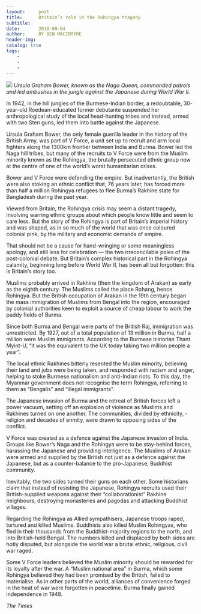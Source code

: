 ```yaml
---
layout:     post
title:      Britain’s role in the Rohingya tragedy
subtitle:   
date:       2018-09-04
author:     BY BEN MACINTYRE
header-img: 
catalog: true
tags:
    - 
    - 
    - 
---
```


![](https://cdn.newsapi.com.au/image/v1/8ff76d63cf8e7459ae7190e49bb8527f?width=650)
*Ursula Graham Bower, known as the Naga Queen, commanded patrols and led ambushes in the jungle against the Japanese during World War II.*

In 1942, in the hill jungles of the Burmese-Indian border, a redoubtable, 30-year-old Roedean-educated former debutante suspended her anthropological study of the local head-hunting tribes and instead, armed with two Sten guns, led them into battle against the Japanese.

Ursula Graham Bower, the only female guerilla leader in the history of the British Army, was part of V Force, a unit set up to ­recruit and arm local fighters along the 1300km frontier ­between India and Burma. Bower led the Naga hill tribes, but many of the recruits to V Force were from the Muslim minority known as the Rohingya, the brutally persecuted ethnic group now at the centre of one of the world’s worst humanitarian crises.

Bower and V Force were defending the empire. But inadvertently, the British were also stoking an ethnic conflict that, 76 years later, has forced more than half a million Rohingya refugees to flee Burma’s Rakhine state for Bangladesh during the past year.

Viewed from Britain, the Rohingya crisis may seem a distant tragedy, involving warring ethnic groups about which people know little and seem to care less. But the story of the Rohingya is part of Britain’s imperial history and was shaped, as in so much of the world that was once coloured colonial pink, by the military and economic demands of empire.

That should not be a cause for hand-wringing or some meaningless apology, and still less for celebration — the two irreconcilable poles of the post-colonial debate. But Britain’s complex historical part in the Rohingya calamity, beginning long before World War II, has been all but forgotten: this is Britain’s story too.

Muslims probably arrived in Rakhine (then the kingdom of ­Arakan) as early as the eighth century. The Muslims called the place Rohang, hence Rohingya. But the British occupation of Arakan in the 19th century began the mass immigration of Muslims from Bengal into the region, encouraged by colonial authorities keen to exploit a source of cheap labour to work the paddy fields of Burma.

Since both Burma and Bengal were parts of the British Raj, immigration was unrestricted. By 1927, out of a total population of 13 million in Burma, half a million were Muslim immigrants. According to the Burmese historian Thant Myint-U, “it was the equivalent to the UK today taking two million people a year”.

The local ethnic Rakhines bitterly resented the Muslim minority, believing their land and jobs were being taken, and responded with racism and anger, helping to stoke Burmese nationalism and anti-Indian riots. To this day, the Myanmar government does not recognise the term Rohingya, ­referring to them as “Bengalis” and “illegal immigrants”.

The Japanese invasion of Burma and the retreat of British forces left a power vacuum, setting off an explosion of violence as Muslims and Rakhines turned on one another. The communities, ­divided by ethnicity, ­religion and decades of enmity, were drawn to opposing sides of the conflict.

V Force was created as a defence against the Japanese invasion of India. Groups like Bower’s Naga and the Rohingya were to be stay-behind ­forces, harassing the Japanese and providing intelligence. The Muslims of Arakan were armed and supplied by the British not just as a defence against the Japanese, but as a counter-balance to the pro-Japanese, Buddhist community.

Inevitably, the two sides turned their guns on each other. Some historians claim that instead of resisting the Japanese, Rohingya recruits used their British-supplied weapons against their “collaborationist” Rakhine neighbours, destroying monasteries and pagodas and attacking Buddhist villages.

Regarding the Rohingya as Allied sympathisers, Japanese ­troops raped, tortured and killed Muslims. Buddhists also killed Muslim Rohingyas, who fled in their thousands from the Buddhist-majority regions to the north, and into British-held Bengal. The numbers killed and displaced by both sides are hotly disputed, but alongside the world war a brutal ethnic, ­religious, civil war raged.

Some V Force leaders believed the Muslim minority should be rewarded for its loyalty after the war. A “Muslim national area” in Burma, which some Rohingya believed they had been promised by the British, failed to materialise. As in other parts of the world, alliances of convenience forged in the heat of war were forgotten in peacetime. Burma finally gained independence in 1948.

*The Times*
	


